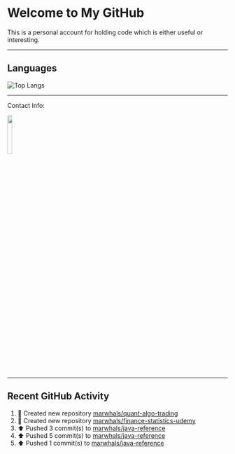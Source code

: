 # Welcome to My GitHub

This is a personal account for holding code which is either useful or interesting.

---
## Languages

![Top Langs](https://github-readme-stats.vercel.app/api/top-langs/?username=marwhals&layout=compact&bg_color=282c34&text_color=ffffff&title_color=ff5733)

---
Contact Info:

<a href="https://www.linkedin.com/in/marjanmubarok/">
  <img src="https://upload.wikimedia.org/wikipedia/commons/0/01/LinkedIn_Logo.svg" width="15%">
</a>

---

## Recent GitHub Activity

<!--RECENT_ACTIVITY:start-->
1. 📔 Created new repository [marwhals/quant-algo-trading](https://github.com/marwhals/quant-algo-trading)<br>
2. 📔 Created new repository [marwhals/finance-statistics-udemy](https://github.com/marwhals/finance-statistics-udemy)<br>
3. ⬆️ Pushed 3 commit(s) to [marwhals/java-reference](https://github.com/marwhals/java-reference)<br>
4. ⬆️ Pushed 5 commit(s) to [marwhals/java-reference](https://github.com/marwhals/java-reference)<br>
5. ⬆️ Pushed 1 commit(s) to [marwhals/java-reference](https://github.com/marwhals/java-reference)<br>
<!--RECENT_ACTIVITY:end-->
